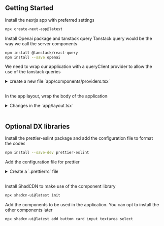 ## Getting Started

Install the nextjs app with preferred settings

```bash
npx create-next-app@latest
```

Install Openai package and tanstack query
Tanstack query would be the way we call the server components

```bash
npm install @tanstack/react-query
npm install --save openai
```

We need to wrap our application with a queryClient provider to allow the use of the tanstack queries

<details>
<summary>create a new file `app/components/providers.tsx`</summary>

```typescript
'use client'

import { QueryClient, QueryClientProvider } from '@tanstack/react-query'
import { ReactNode } from 'react'

const queryClient = new QueryClient()

type IProvidersProps = {
  children: ReactNode
}

function Providers({ children }: IProvidersProps) {
  return (
    <QueryClientProvider client={queryClient}>{children}</QueryClientProvider>
  )
}

export default Providers
```

</details>

<br />

In the app layout, wrap the body of the application

<details>
<summary>
Changes in the `app/layout.tsx`
</summary>

```typescript
    <html lang="en">
      <Providers>
        <body className={inter.className}>{children}</body>
      </Providers>
    </html>
```

</details>

<br />

## Optional DX libraries

Install the prettier-eslint package and add the configuration file to format the codes

```bash
npm install --save-dev prettier-eslint
```

Add the configuration file for prettier

<details>
<summary>
Create a `.prettierrc` file</summary>

```json
{
  "trailingComma": "es5",
  "tabWidth": 2,
  "semi": false,
  "singleQuote": true
}
```

</details>

<br/>

Install ShadCDN to make use of the component library

```bash
npx shadcn-ui@latest init
```

Add the components to be used in the application.
You can opt to install the other components later

```
npx shadcn-ui@latest add button card input textarea select
```

